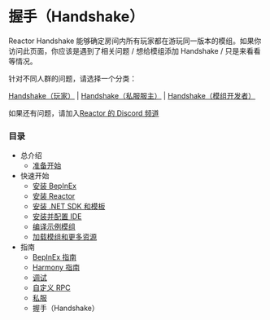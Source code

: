# 握手（Handshake）

Reactor Handshake 能够确定房间内所有玩家都在游玩同一版本的模组。如果你访问此页面，你应该是遇到了相关问题 / 想给模组添加 Handshake / 只是来看看等情况。

针对不同人群的问题，请选择一个分类：

[Handshake（玩家）](/docs/guides/Handshake_ForPlayers.md) | [Handshake（私服服主）](/docs/guides/Handshake_ForServerOperators.md) | [Handshake（模组开发者）](/docs/guides/Handshake_ForModDevelopers.md)

如果还有问题，请加入[Reactor 的 Discord 频道](https://reactor.gg/discord)

### 目录

- 总介绍
  - [准备开始](/docs/introduction/getting_started.md)
- 快速开始
  - [安装 BepInEx](/docs/quick_start/install_bepinex.md)
  - [安装 Reactor](/docs/quick_start/install_reactor.md)
  - [安装 .NET SDK 和模板](/docs/quick_start/install_netsdk_template.md)
  - [安装并配置 IDE](/docs/quick_start/install_configure_ide.md)
  - [编译示例模组](/docs/quick_start/compile_example_mod.md)
  - [加载模组和更多资源](/docs/quick_start/launch_more_resources.md)
- 指南
  - [BepInEx 指南](/docs/guides/bepinex_guide.md)
  - [Harmony 指南](/docs/guides/harmony_guide.md)
  - [调试](/docs/guides/debugging.md)
  - [自定义 RPC](/docs/guides/custom_rpcs.md)
  - [私服](/docs/guides/custom_server.md)
  - 握手（Handshake）
